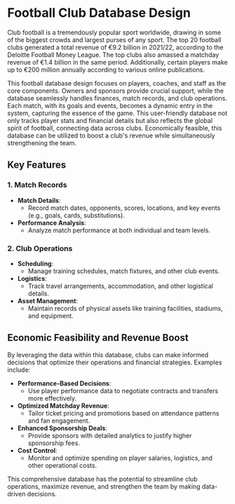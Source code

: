 # Football Club Database Design

Club football is a tremendously popular sport worldwide, drawing in some of the biggest crowds and largest purses of any sport. The top 20 football clubs generated a total revenue of €9.2 billion in 2021/22, according to the Deloitte Football Money League. The top clubs also amassed a matchday revenue of €1.4 billion in the same period. Additionally, certain players make up to €200 million annually according to various online publications.

This football database design focuses on players, coaches, and staff as the core components. Owners and sponsors provide crucial support, while the database seamlessly handles finances, match records, and club operations. Each match, with its goals and events, becomes a dynamic entry in the system, capturing the essence of the game. This user-friendly database not only tracks player stats and financial details but also reflects the global spirit of football, connecting data across clubs. Economically feasible, this database can be utilized to boost a club's revenue while simultaneously strengthening the team.

## Key Features

### 1. Match Records
- **Match Details**: 
  - Record match dates, opponents, scores, locations, and key events (e.g., goals, cards, substitutions).
- **Performance Analysis**: 
  - Analyze match performance at both individual and team levels.

### 2. Club Operations
- **Scheduling**: 
  - Manage training schedules, match fixtures, and other club events.
- **Logistics**: 
  - Track travel arrangements, accommodation, and other logistical details.
- **Asset Management**: 
  - Maintain records of physical assets like training facilities, stadiums, and equipment.

## Economic Feasibility and Revenue Boost

By leveraging the data within this database, clubs can make informed decisions that optimize their operations and financial strategies. Examples include:

- **Performance-Based Decisions**: 
  - Use player performance data to negotiate contracts and transfers more effectively.
- **Optimized Matchday Revenue**: 
  - Tailor ticket pricing and promotions based on attendance patterns and fan engagement.
- **Enhanced Sponsorship Deals**: 
  - Provide sponsors with detailed analytics to justify higher sponsorship fees.
- **Cost Control**: 
  - Monitor and optimize spending on player salaries, logistics, and other operational costs.

This comprehensive database has the potential to streamline club operations, maximize revenue, and strengthen the team by making data-driven decisions.

